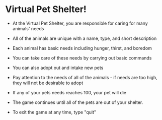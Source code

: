 <h1>Virtual Pet Shelter!</h1>

+ At the Virtual Pet Shelter, you are responsible for caring for many animals' needs

+ All of the animals are unique with a name, type, and short description

+ Each animal has basic needs including hunger, thirst, and boredom

+ You can take care of these needs by carrying out basic commands

+ You can also adopt out and intake new pets

+ Pay attention to the needs of all of the animals - if needs are too high, they will not be desirable to adopt

+ If any of your pets needs reaches 100, your pet will die

+ The game continues until all of the pets are out of your shelter.

+ To exit the game at any time, type "quit"